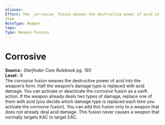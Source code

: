 ```yaml
---
aliases: 
Effect: The _corrosive_ fusion weaves the destructive power of acid into the weapon’s form. Half the weapon’s damage type is replaced with acid damage. You can activate or deactivate the _corrosive_ fusion as a swift action. If the weapon already deals two types of damage, replace one of them with acid (you decide which damage type is replaced each time you activate the _corrosive_ fusion). You can add this fusion only to a weapon that does not already deal acid damage. This fusion never causes a weapon that normally targets KAC to target EAC.
Item
NoteType: Weapon
tags: 
Type: Weapon Fusions
---
```


# Corrosive

**Source**:: _Starfinder Core Rulebook pg. 193_  
**Level**:: 9  
The _corrosive_ fusion weaves the destructive power of acid into the weapon’s form. Half the weapon’s damage type is replaced with acid damage. You can activate or deactivate the _corrosive_ fusion as a swift action. If the weapon already deals two types of damage, replace one of them with acid (you decide which damage type is replaced each time you activate the _corrosive_ fusion). You can add this fusion only to a weapon that does not already deal acid damage. This fusion never causes a weapon that normally targets KAC to target EAC.
